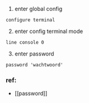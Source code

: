1. enter global config 
``` vim 
configure terminal 
```
2.  enter config terminal mode 
``` vim 
line console 0
```
3. enter password 
``` vim 
password 'wachtwoord'
```
### ref: 
- [[password]]